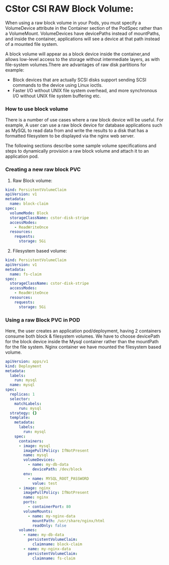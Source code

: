# CStor CSI RAW Block Volume:

When using a raw block volume in your Pods, you must specify a VolumeDevice attribute
in the Container section of the PodSpec rather than a VolumeMount. VolumeDevices
have devicePaths instead of mountPaths, and inside the container, applications 
will see a device at that path instead of a mounted file system.

A block volume will appear as a block device inside the container,and allows 
low-level access to the storage without intermediate layers, as with file-system
volumes.There are advantages of raw disk partitions for example:

- Block devices that are actually SCSI disks support sending SCSI commands to the
  device using Linux ioctls.
- Faster I/O without UNIX file system overhead, and more synchronous I/O without
  UNIX file system buffering etc.

### How to use block volume

There is a number of use cases where a raw block device will be useful. For example,
A user can use a raw block device for database applications such as MySQL to read 
data from and write the results to a disk that has a formatted filesystem to be 
displayed via the nginx web server.

The following sections describe some sample volume specifications and steps to dynamically 
provision a raw block volume and attach it to an application pod.

### Creating a new raw block PVC
1. Raw Block volume:

```yaml
kind: PersistentVolumeClaim
apiVersion: v1
metadata:
  name: block-claim
spec:
  volumeMode: Block
  storageClassName: cstor-disk-stripe
  accessModes:
    - ReadWriteOnce
  resources:
    requests:
      storage: 5Gi

```

2. Filesystem based volume:

```yaml
kind: PersistentVolumeClaim
apiVersion: v1
metadata:
  name: fs-claim
spec:
  storageClassName: cstor-disk-stripe
  accessModes:
    - ReadWriteOnce
  resources:
    requests:
      storage: 5Gi
```


### Using a raw Block PVC in POD

Here, the user creates an application pod/deployment, having 2 containers consume both block &
filesystem volumes. We have to choose devicePath for the block device inside the
Mysql container rather than the mountPath for the file system. Nginx container
we have mounted the filesystem based volume.

```yaml
apiVersion: apps/v1
kind: Deployment
metadata:
  labels:
    run: mysql
  name: mysql
spec:
  replicas: 1
  selector:
    matchLabels:
      run: mysql
  strategy: {}
  template:
    metadata:
      labels:
        run: mysql
    spec:
      containers:
      - image: mysql
        imagePullPolicy: IfNotPresent
        name: mysql
        volumeDevices:
          - name: my-db-data
            devicePath: /dev/block
        env:
          - name: MYSQL_ROOT_PASSWORD
            value: test
      - image: nginx
        imagePullPolicy: IfNotPresent
        name: nginx
        ports:
          - containerPort: 80
        volumeMounts:
          - name: my-nginx-data
            mountPath: /usr/share/nginx/html
            readOnly: false
      volumes:
        - name: my-db-data
          persistentVolumeClaim:
            claimname: block-claim
        - name: my-nginx-data
          persistentVolumeClaim:
            claimname: fs-claim
```

